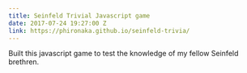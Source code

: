 ```yaml
---
title: Seinfeld Trivial Javascript game
date: 2017-07-24 19:27:00 Z
link: https://phironaka.github.io/seinfeld-trivia/
---
```


Built this javascript game to test the knowledge of my fellow Seinfeld brethren.